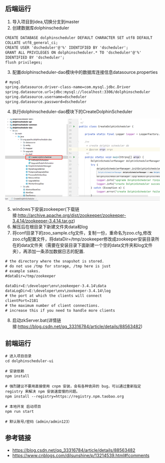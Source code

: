 ## 后端运行

1. 导入项目到idea,切换分支到master
2. 创建数据库dolphinscheduler
```shell script
CREATE DATABASE dolphinscheduler DEFAULT CHARACTER SET utf8 DEFAULT COLLATE utf8_general_ci;
CREATE USER 'dscheduler'@'%' IDENTIFIED BY 'dscheduler';
GRANT ALL PRIVILEGES ON dolphinscheduler.* TO 'dscheduler'@'%' IDENTIFIED BY 'dscheduler';
flush privileges;
```
3. 配置dolphinscheduler-dao模块中的数据库连接信息datasource.properties
```properties
# mysql
spring.datasource.driver-class-name=com.mysql.jdbc.Driver
spring.datasource.url=jdbc:mysql://localhost:3306/dolphinscheduler
spring.datasource.username=dscheduler
spring.datasource.password=dscheduler
```
4. 执行dolphinscheduler-dao模块下的CreateDolphinScheduler

![](images/微信截图_20211102153329.png)

5. windows下安装zookeeper(下载链接:http://archive.apache.org/dist/zookeeper/zookeeper-3.4.14/zookeeper-3.4.14.tar.gz)
6. 解压后在根目录下新建文件夹data和log
7. 将conf目录下的zoo_sample.cfg文件，复制一份，重命名为zoo.cfg,修改zoo.cfg配置文件，将dataDir=/tmp/zookeeper修改成zookeeper安装目录所在的data文件夹（需要在安装目录下面新建一个空的data文件夹和log文件夹），再添加一条添加数据日志的配置.
```properties
# the directory where the snapshot is stored.
# do not use /tmp for storage, /tmp here is just 
# example sakes.
#dataDir=/tmp/zookeeper

dataDir=E:\developer\env\zookeeper-3.4.14\data
dataLogDir=E:\developer\env\zookeeper-3.4.14\log
# the port at which the clients will connect
clientPort=2181
# the maximum number of client connections.
# increase this if you need to handle more clients
```
8. 启动zkServer.bat(详情链接:https://blog.csdn.net/qq_33316784/article/details/88563482)

## 前端运行

```shell script
# 进入项目目录
cd dolphinscheduler-ui

# 安装依赖
npm install

# 强烈建议不要用直接使用 cnpm 安装，会有各种诡异的 bug，可以通过重新指定 registry 来解决 npm 安装速度慢的问题。
npm install --registry=https://registry.npm.taobao.org

# 本地开发 启动项目
npm run start

# 默认账号/密码（admin/admin123）
```

## 参考链接
- https://blog.csdn.net/qq_33316784/article/details/88563482
- https://www.cnblogs.com/djlsunshine/p/13214539.html#!comments
